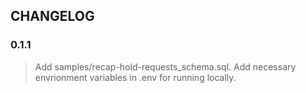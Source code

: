 ## CHANGELOG

### 0.1.1
> Add samples/recap-hold-requests_schema.sql.
> Add necessary envrionment variables in .env for running locally.
